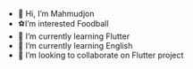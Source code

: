 - 👋 Hi, I’m Mahmudjon
- ⚽I’m interested Foodball
- 📝 I’m currently learning Flutter
- 🔎 I’m currently learning English
- 🤝 I’m looking to collaborate on Flutter project

<!---
AlisherovMahmudjon/AlisherovMahmudjon is a ✨ special ✨ repository because its `README.md` (this file) appears on your GitHub profile.
You can click the Preview link to take a look at your changes.
--->
